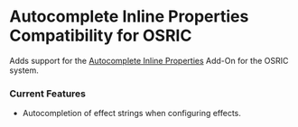 # Autocomplete Inline Properties Compatibility for OSRIC
Adds support for the [Autocomplete Inline Properties](https://foundryvtt.com/packages/autocomplete-inline-properties) Add-On for the OSRIC system.


### Current Features  
* Autocompletion of effect strings when configuring effects.

